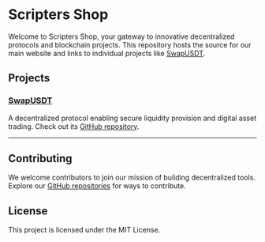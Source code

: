# Scripters Shop

Welcome to Scripters Shop, your gateway to innovative decentralized protocols and blockchain projects. This repository hosts the source for our main website and links to individual projects like [SwapUSDT](https://scripters-shop.github.io/SwapUSDT/).

## Projects

### [SwapUSDT](https://scripters-shop.github.io/SwapUSDT/)
A decentralized protocol enabling secure liquidity provision and digital asset trading. Check out its [GitHub repository](https://github.com/scripters-shop/SwapUSDT).

---

## Contributing
We welcome contributors to join our mission of building decentralized tools. Explore our [GitHub repositories](https://github.com/scripters-shop/) for ways to contribute.

## License
This project is licensed under the MIT License.
